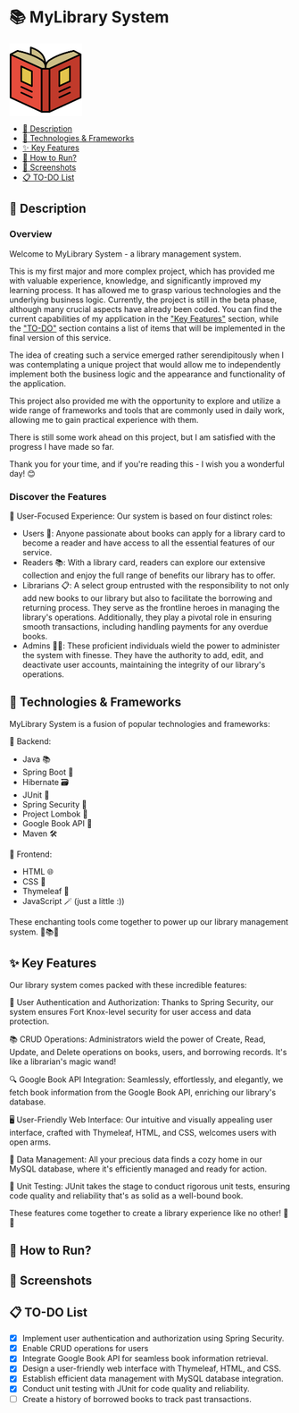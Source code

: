 # 📚 MyLibrary System

<img src="screenshots/book.svg" alt="logo" align="center" width="130">

* [📝 Description](#description)
* [🔧 Technologies & Frameworks](#technologies)
* [✨ Key Features](#features)
* [🚀 How to Run?](#howtorun)
* [📸 Screenshots](#screenshots)
* [📋 TO-DO List](#todo)

## <a name="description"></a> 📝 Description

### Overview

Welcome to MyLibrary System - a library management system.

This is my first major and more complex project, which has provided me with valuable experience, knowledge, and significantly improved my learning process. It has allowed me to grasp various technologies and the underlying business logic. Currently, the project is still in the beta phase, although many crucial aspects have already been coded. You can find the current capabilities of my application in the ["Key Features"](#features) section, while the ["TO-DO"](#todo) section contains a list of items that will be implemented in the final version of this service.

The idea of creating such a service emerged rather serendipitously when I was contemplating a unique project that would allow me to independently implement both the business logic and the appearance and functionality of the application.

This project also provided me with the opportunity to explore and utilize a wide range of frameworks and tools that are commonly used in daily work, allowing me to gain practical experience with them.

There is still some work ahead on this project, but I am satisfied with the progress I have made so far.

Thank you for your time, and if you're reading this - I wish you a wonderful day! 😊

### Discover the Features

📖 User-Focused Experience: Our system is based on four distinct roles:

* Users 📇: Anyone passionate about books can apply for a library card to become a reader and have access to all the essential features of our service.
* Readers 📚: With a library card, readers can explore our extensive collection and enjoy the full range of benefits our library has to offer.
* Librarians 📋: A select group entrusted with the responsibility to not only add new books to our library but also to facilitate the borrowing and returning process. They serve as the frontline heroes in managing the library's operations. Additionally, they play a pivotal role in ensuring smooth transactions, including handling payments for any overdue books.
* Admins 👩‍💼: These proficient individuals wield the power to administer the system with finesse. They have the authority to add, edit, and deactivate user accounts, maintaining the integrity of our library's operations.

## <a name="technologies"></a> 🔧 Technologies & Frameworks

MyLibrary System is a fusion of popular technologies and frameworks:

🚀 Backend:

* Java 📚
* Spring Boot 🏃
* Hibernate 🗃️
* JUnit 🧪
* Spring Security 🔐
* Project Lombok 🧰
* Google Book API 📖
* Maven 🛠️

🎨 Frontend:

* HTML 🌐
* CSS 🎨
* Thymeleaf 🌼
* JavaScript 🪄 (just a little :))

These enchanting tools come together to power up our library management system. 📜📚✨


## <a name="features"></a> ✨ Key Features

Our library system comes packed with these incredible features:

🔐 User Authentication and Authorization: Thanks to Spring Security, our system ensures Fort Knox-level security for user access and data protection.

📚 CRUD Operations: Administrators wield the power of Create, Read, Update, and Delete operations on books, users, and borrowing records. It's like a librarian's magic wand!

🔍 Google Book API Integration: Seamlessly, effortlessly, and elegantly, we fetch book information from the Google Book API, enriching our library's database.

🖥️ User-Friendly Web Interface: Our intuitive and visually appealing user interface, crafted with Thymeleaf, HTML, and CSS, welcomes users with open arms.

💾 Data Management: All your precious data finds a cozy home in our MySQL database, where it's efficiently managed and ready for action.

🧪 Unit Testing: JUnit takes the stage to conduct rigorous unit tests, ensuring code quality and reliability that's as solid as a well-bound book.

These features come together to create a library experience like no other! 📖🌟

## <a name="howtorun"></a> 🚀 How to Run?

## <a name="screenshots"></a> 📸 Screenshots

## <a name="todo"></a> 📋 TO-DO List

- [x] Implement user authentication and authorization using Spring Security.
- [x] Enable CRUD operations for users
- [x] Integrate Google Book API for seamless book information retrieval.
- [x] Design a user-friendly web interface with Thymeleaf, HTML, and CSS.
- [x] Establish efficient data management with MySQL database integration.
- [x] Conduct unit testing with JUnit for code quality and reliability.
- [ ] Create a history of borrowed books to track past transactions.
